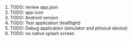 1. TODO: review app.json
3. TODO: app icon
7. TODO: Android version
8. TODO: Test application (testflight)
9. TODO: Debug application (simulator and phisical device)
10. TODO: no native splash screen
